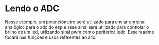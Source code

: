 # Lendo o ADC
Nesse exemplo, um potenciômetro será utilizado para enviar um sinal analôgico para o adc do esp e esse sinal será utilizado para controlar o brilho de um led, utilizando sinal pwm com o periférico ledc.
Esse readme focará nas funções e usos referentes ao adc.
